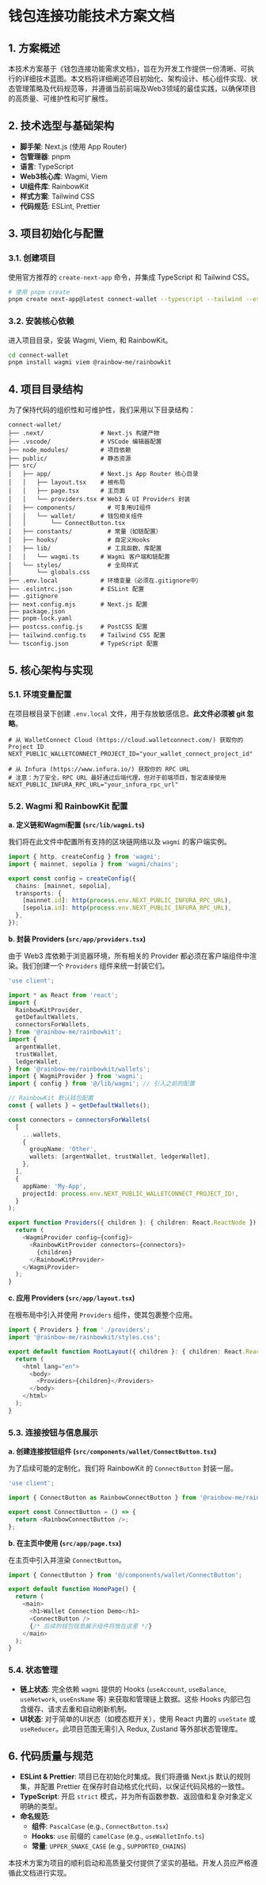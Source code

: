 # 钱包连接功能技术方案文档

## 1. 方案概述

本技术方案基于《钱包连接功能需求文档》，旨在为开发工作提供一份清晰、可执行的详细技术蓝图。本文档将详细阐述项目初始化、架构设计、核心组件实现、状态管理策略及代码规范等，并遵循当前前端及Web3领域的最佳实践，以确保项目的高质量、可维护性和可扩展性。

## 2. 技术选型与基础架构

- **脚手架**: Next.js (使用 App Router)
- **包管理器**: pnpm
- **语言**: TypeScript
- **Web3核心库**: Wagmi, Viem
- **UI组件库**: RainbowKit
- **样式方案**: Tailwind CSS
- **代码规范**: ESLint, Prettier

## 3. 项目初始化与配置

### 3.1. 创建项目

使用官方推荐的 `create-next-app` 命令，并集成 TypeScript 和 Tailwind CSS。

```bash
# 使用 pnpm create
pnpm create next-app@latest connect-wallet --typescript --tailwind --eslint
```

### 3.2. 安装核心依赖

进入项目目录，安装 Wagmi, Viem, 和 RainbowKit。

```bash
cd connect-wallet
pnpm install wagmi viem @rainbow-me/rainbowkit
```

## 4. 项目目录结构

为了保持代码的组织性和可维护性，我们采用以下目录结构：

```
connect-wallet/
├── .next/                # Next.js 构建产物
├── .vscode/              # VSCode 编辑器配置
├── node_modules/         # 项目依赖
├── public/               # 静态资源
├── src/
│   ├── app/              # Next.js App Router 核心目录
│   │   ├── layout.tsx    # 根布局
│   │   ├── page.tsx      # 主页面
│   │   └── providers.tsx # Web3 & UI Providers 封装
│   ├── components/         # 可复用UI组件
│   │   └── wallet/       # 钱包相关组件
│   │       └── ConnectButton.tsx
│   ├── constants/          # 常量（如链配置）
│   ├── hooks/              # 自定义Hooks
│   ├── lib/                # 工具函数、库配置
│   │   └── wagmi.ts      # Wagmi 客户端和链配置
│   └── styles/             # 全局样式
│       └── globals.css
├── .env.local            # 环境变量（必须在.gitignore中）
├── .eslintrc.json        # ESLint 配置
├── .gitignore
├── next.config.mjs       # Next.js 配置
├── package.json
├── pnpm-lock.yaml
├── postcss.config.js     # PostCSS 配置
├── tailwind.config.ts    # Tailwind CSS 配置
└── tsconfig.json         # TypeScript 配置
```

## 5. 核心架构与实现

### 5.1. 环境变量配置

在项目根目录下创建 `.env.local` 文件，用于存放敏感信息。**此文件必须被 git 忽略**。

```.env
# 从 WalletConnect Cloud (https://cloud.walletconnect.com/) 获取你的 Project ID
NEXT_PUBLIC_WALLETCONNECT_PROJECT_ID="your_wallet_connect_project_id"

# 从 Infura (https://www.infura.io/) 获取你的 RPC URL
# 注意：为了安全，RPC URL 最好通过后端代理，但对于前端项目，暂定直接使用
NEXT_PUBLIC_INFURA_RPC_URL="your_infura_rpc_url"
```

### 5.2. Wagmi 和 RainbowKit 配置

**a. 定义链和Wagmi配置 (`src/lib/wagmi.ts`)**

我们将在此文件中配置所有支持的区块链网络以及 `wagmi` 的客户端实例。

```typescript
import { http, createConfig } from 'wagmi';
import { mainnet, sepolia } from 'wagmi/chains';

export const config = createConfig({
  chains: [mainnet, sepolia],
  transports: {
    [mainnet.id]: http(process.env.NEXT_PUBLIC_INFURA_RPC_URL),
    [sepolia.id]: http(process.env.NEXT_PUBLIC_INFURA_RPC_URL),
  },
});
```

**b. 封装 Providers (`src/app/providers.tsx`)**

由于 Web3 库依赖于浏览器环境，所有相关的 Provider 都必须在客户端组件中渲染。我们创建一个 `Providers` 组件来统一封装它们。

```typescript
'use client';

import * as React from 'react';
import {
  RainbowKitProvider,
  getDefaultWallets,
  connectorsForWallets,
} from '@rainbow-me/rainbowkit';
import {
  argentWallet,
  trustWallet,
  ledgerWallet,
} from '@rainbow-me/rainbowkit/wallets';
import { WagmiProvider } from 'wagmi';
import { config } from '@/lib/wagmi'; // 引入之前的配置

// RainbowKit 默认钱包配置
const { wallets } = getDefaultWallets();

const connectors = connectorsForWallets(
  [
    ...wallets,
    {
      groupName: 'Other',
      wallets: [argentWallet, trustWallet, ledgerWallet],
    },
  ],
  {
    appName: 'My-App',
    projectId: process.env.NEXT_PUBLIC_WALLETCONNECT_PROJECT_ID!,
  }
);

export function Providers({ children }: { children: React.ReactNode }) {
  return (
    <WagmiProvider config={config}>
      <RainbowKitProvider connectors={connectors}>
        {children}
      </RainbowKitProvider>
    </WagmiProvider>
  );
}
```

**c. 应用 Providers (`src/app/layout.tsx`)**

在根布局中引入并使用 `Providers` 组件，使其包裹整个应用。

```typescript
import { Providers } from './providers';
import '@rainbow-me/rainbowkit/styles.css';

export default function RootLayout({ children }: { children: React.ReactNode }) {
  return (
    <html lang="en">
      <body>
        <Providers>{children}</Providers>
      </body>
    </html>
  );
}
```

### 5.3. 连接按钮与信息展示

**a. 创建连接按钮组件 (`src/components/wallet/ConnectButton.tsx`)**

为了后续可能的定制化，我们将 RainbowKit 的 `ConnectButton` 封装一层。

```typescript
'use client';

import { ConnectButton as RainbowConnectButton } from '@rainbow-me/rainbowkit';

export const ConnectButton = () => {
  return <RainbowConnectButton />;
};
```

**b. 在主页中使用 (`src/app/page.tsx`)**

在主页中引入并渲染 `ConnectButton`。

```typescript
import { ConnectButton } from '@/components/wallet/ConnectButton';

export default function HomePage() {
  return (
    <main>
      <h1>Wallet Connection Demo</h1>
      <ConnectButton />
      {/* 后续的钱包信息展示组件将放在这里 */}
    </main>
  );
}
```

### 5.4. 状态管理

- **链上状态**: 完全依赖 `wagmi` 提供的 Hooks (`useAccount`, `useBalance`, `useNetwork`, `useEnsName` 等) 来获取和管理链上数据。这些 Hooks 内部已包含缓存、请求去重和自动刷新机制。
- **UI状态**: 对于简单的UI状态（如模态框开关），使用 React 内置的 `useState` 或 `useReducer`。此项目范围无需引入 Redux, Zustand 等外部状态管理库。

## 6. 代码质量与规范

- **ESLint & Prettier**: 项目已在初始化时集成。我们将遵循 Next.js 默认的规则集，并配置 Prettier 在保存时自动格式化代码，以保证代码风格的一致性。
- **TypeScript**: 开启 `strict` 模式，并为所有函数参数、返回值和复杂对象定义明确的类型。
- **命名规范**:
  - **组件**: `PascalCase` (e.g., `ConnectButton.tsx`)
  - **Hooks**: `use` 前缀的 `camelCase` (e.g., `useWalletInfo.ts`)
  - **常量**: `UPPER_SNAKE_CASE` (e.g., `SUPPORTED_CHAINS`)

本技术方案为项目的顺利启动和高质量交付提供了坚实的基础。开发人员应严格遵循此文档进行实现。